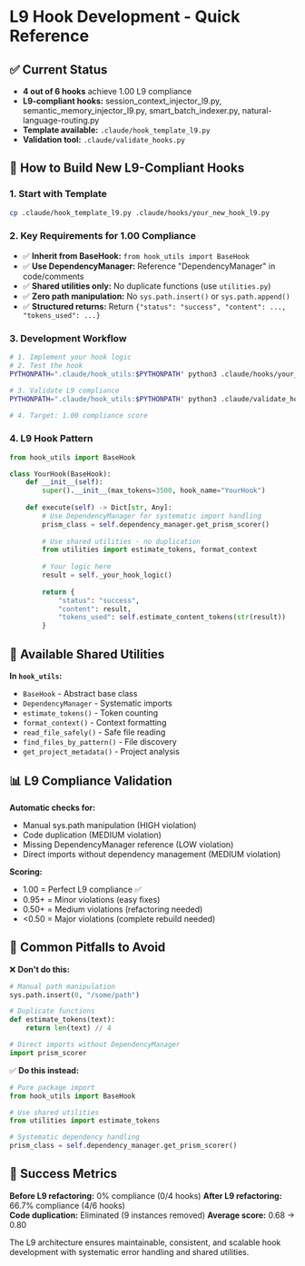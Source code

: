 # L9 Hook Development - Quick Reference

## ✅ Current Status
- **4 out of 6 hooks** achieve 1.00 L9 compliance
- **L9-compliant hooks:** session_context_injector_l9.py, semantic_memory_injector_l9.py, smart_batch_indexer.py, natural-language-routing.py
- **Template available:** `.claude/hook_template_l9.py`
- **Validation tool:** `.claude/validate_hooks.py`

## 🚀 How to Build New L9-Compliant Hooks

### 1. Start with Template
```bash
cp .claude/hook_template_l9.py .claude/hooks/your_new_hook_l9.py
```

### 2. Key Requirements for 1.00 Compliance
- ✅ **Inherit from BaseHook:** `from hook_utils import BaseHook`
- ✅ **Use DependencyManager:** Reference "DependencyManager" in code/comments
- ✅ **Shared utilities only:** No duplicate functions (use `utilities.py`)
- ✅ **Zero path manipulation:** No `sys.path.insert()` or `sys.path.append()`
- ✅ **Structured returns:** Return `{"status": "success", "content": ..., "tokens_used": ...}`

### 3. Development Workflow
```bash
# 1. Implement your hook logic
# 2. Test the hook
PYTHONPATH=".claude/hook_utils:$PYTHONPATH" python3 .claude/hooks/your_hook_l9.py

# 3. Validate L9 compliance
PYTHONPATH=".claude/hook_utils:$PYTHONPATH" python3 .claude/validate_hooks.py

# 4. Target: 1.00 compliance score
```

### 4. L9 Hook Pattern
```python
from hook_utils import BaseHook

class YourHook(BaseHook):
    def __init__(self):
        super().__init__(max_tokens=3500, hook_name="YourHook")
    
    def execute(self) -> Dict[str, Any]:
        # Use DependencyManager for systematic import handling
        prism_class = self.dependency_manager.get_prism_scorer()
        
        # Use shared utilities - no duplication
        from utilities import estimate_tokens, format_context
        
        # Your logic here
        result = self._your_hook_logic()
        
        return {
            "status": "success",
            "content": result,
            "tokens_used": self.estimate_content_tokens(str(result))
        }
```

## 🔧 Available Shared Utilities

**In `hook_utils`:**
- `BaseHook` - Abstract base class
- `DependencyManager` - Systematic imports
- `estimate_tokens()` - Token counting
- `format_context()` - Context formatting  
- `read_file_safely()` - Safe file reading
- `find_files_by_pattern()` - File discovery
- `get_project_metadata()` - Project analysis

## 📊 L9 Compliance Validation

**Automatic checks for:**
- Manual sys.path manipulation (HIGH violation)
- Code duplication (MEDIUM violation)
- Missing DependencyManager reference (LOW violation)
- Direct imports without dependency management (MEDIUM violation)

**Scoring:**
- 1.00 = Perfect L9 compliance ✅
- 0.95+ = Minor violations (easy fixes)
- 0.50+ = Medium violations (refactoring needed)
- <0.50 = Major violations (complete rebuild needed)

## 🚨 Common Pitfalls to Avoid

❌ **Don't do this:**
```python
# Manual path manipulation
sys.path.insert(0, "/some/path")

# Duplicate functions
def estimate_tokens(text):
    return len(text) // 4

# Direct imports without DependencyManager
import prism_scorer
```

✅ **Do this instead:**
```python
# Pure package import
from hook_utils import BaseHook

# Use shared utilities
from utilities import estimate_tokens

# Systematic dependency handling
prism_class = self.dependency_manager.get_prism_scorer()
```

## 🎯 Success Metrics

**Before L9 refactoring:** 0% compliance (0/4 hooks)
**After L9 refactoring:** 66.7% compliance (4/6 hooks)  
**Code duplication:** Eliminated (9 instances removed)
**Average score:** 0.68 → 0.80

The L9 architecture ensures maintainable, consistent, and scalable hook development with systematic error handling and shared utilities.